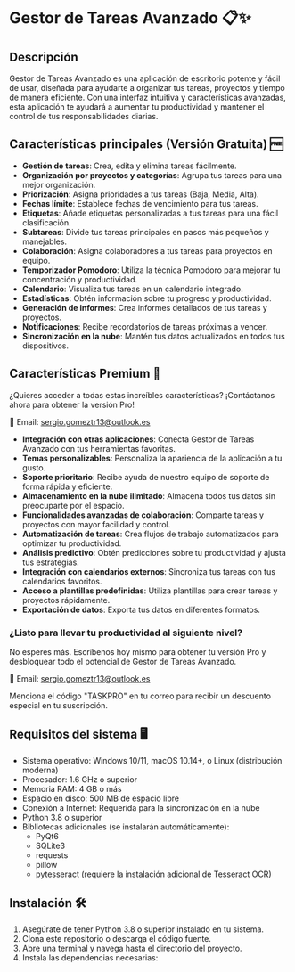 # Gestor de Tareas Avanzado 📋✨

## Descripción

Gestor de Tareas Avanzado es una aplicación de escritorio potente y fácil de usar, diseñada para ayudarte a organizar tus tareas, proyectos y tiempo de manera eficiente. Con una interfaz intuitiva y características avanzadas, esta aplicación te ayudará a aumentar tu productividad y mantener el control de tus responsabilidades diarias.



## Características principales (Versión Gratuita) 🆓

- **Gestión de tareas**: Crea, edita y elimina tareas fácilmente.
- **Organización por proyectos y categorías**: Agrupa tus tareas para una mejor organización.
- **Priorización**: Asigna prioridades a tus tareas (Baja, Media, Alta).
- **Fechas límite**: Establece fechas de vencimiento para tus tareas.
- **Etiquetas**: Añade etiquetas personalizadas a tus tareas para una fácil clasificación.
- **Subtareas**: Divide tus tareas principales en pasos más pequeños y manejables.
- **Colaboración**: Asigna colaboradores a tus tareas para proyectos en equipo.
- **Temporizador Pomodoro**: Utiliza la técnica Pomodoro para mejorar tu concentración y productividad.
- **Calendario**: Visualiza tus tareas en un calendario integrado.
- **Estadísticas**: Obtén información sobre tu progreso y productividad.
- **Generación de informes**: Crea informes detallados de tus tareas y proyectos.
- **Notificaciones**: Recibe recordatorios de tareas próximas a vencer.
- **Sincronización en la nube**: Mantén tus datos actualizados en todos tus dispositivos.

## Características Premium 💎

¿Quieres acceder a todas estas increíbles características? ¡Contáctanos ahora para obtener la versión Pro!

📧 Email: sergio.gomeztr13@outlook.es

- **Integración con otras aplicaciones**: Conecta Gestor de Tareas Avanzado con tus herramientas favoritas.
- **Temas personalizables**: Personaliza la apariencia de la aplicación a tu gusto.
- **Soporte prioritario**: Recibe ayuda de nuestro equipo de soporte de forma rápida y eficiente.
- **Almacenamiento en la nube ilimitado**: Almacena todos tus datos sin preocuparte por el espacio.
- **Funcionalidades avanzadas de colaboración**: Comparte tareas y proyectos con mayor facilidad y control.
- **Automatización de tareas**: Crea flujos de trabajo automatizados para optimizar tu productividad.
- **Análisis predictivo**: Obtén predicciones sobre tu productividad y ajusta tus estrategias.
- **Integración con calendarios externos**: Sincroniza tus tareas con tus calendarios favoritos.
- **Acceso a plantillas predefinidas**: Utiliza plantillas para crear tareas y proyectos rápidamente.
- **Exportación de datos**: Exporta tus datos en diferentes formatos.


### ¿Listo para llevar tu productividad al siguiente nivel?

No esperes más. Escríbenos hoy mismo para obtener tu versión Pro y desbloquear todo el potencial de Gestor de Tareas Avanzado.

📧 Email: sergio.gomeztr13@outlook.es

Menciona el código "TASKPRO" en tu correo para recibir un descuento especial en tu suscripción.


## Requisitos del sistema 🖥️

- Sistema operativo: Windows 10/11, macOS 10.14+, o Linux (distribución moderna)
- Procesador: 1.6 GHz o superior
- Memoria RAM: 4 GB o más
- Espacio en disco: 500 MB de espacio libre
- Conexión a Internet: Requerida para la sincronización en la nube
- Python 3.8 o superior
- Bibliotecas adicionales (se instalarán automáticamente):
  - PyQt6
  - SQLite3
  - requests
  - pillow
  - pytesseract (requiere la instalación adicional de Tesseract OCR)

## Instalación 🛠️

1. Asegúrate de tener Python 3.8 o superior instalado en tu sistema.
2. Clona este repositorio o descarga el código fuente.
3. Abre una terminal y navega hasta el directorio del proyecto.
4. Instala las dependencias necesarias:

